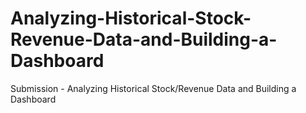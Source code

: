 # Analyzing-Historical-Stock-Revenue-Data-and-Building-a-Dashboard
Submission - Analyzing Historical Stock/Revenue Data and Building a Dashboard 
